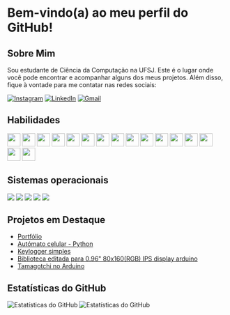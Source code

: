 # Bem-vindo(a) ao meu perfil do GitHub!

## Sobre Mim

Sou estudante de Ciência da Computação na UFSJ. Este é o lugar onde você pode encontrar e acompanhar alguns dos meus projetos. Além disso, fique à vontade para me contatar nas redes sociais:

[![Instagram](https://img.icons8.com/3d-fluency/94/instagram-new.png)](https://www.instagram.com/vitor.s.reis/)
[![LinkedIn](https://img.icons8.com/3d-fluency/94/linkedin.png)](https://www.linkedin.com/in/vitor-silva-reis-1b8335203/)
[![Gmail](https://img.icons8.com/3d-fluency/94/gmail.png)](mailto:vitorejuvian@hotmail.com)

## Habilidades

<code><img height="30" src="https://img.shields.io/badge/C-00599C?style=for-the-badge&logo=c&logoColor=white" /></code>
<code><img height="30" src="https://img.shields.io/badge/Python-3776AB?style=for-the-badge&logo=python&logoColor=white" /></code>
<code><img height="30" src="https://img.shields.io/badge/Java-ED8B00?style=for-the-badge&logo=openjdk&logoColor=white" /></code>
<code><img height="30" src="https://img.shields.io/badge/Shell_Script-121011?style=for-the-badge&logo=gnu-bash&logoColor=white" /></code>
<code><img height="30" src="https://img.shields.io/badge/Arduino-00979D?style=for-the-badge&logo=Arduino&logoColor=white" /></code>
<code><img height="30" src="https://img.shields.io/badge/HTML5-E34F26?style=for-the-badge&logo=html5&logoColor=white" /></code>
<code><img height="30" src="https://img.shields.io/badge/CSS3-1572B6?style=for-the-badge&logo=css3&logoColor=white" /></code>
<code><img height="30" src="https://img.shields.io/badge/JavaScript-F7DF1E?style=for-the-badge&logo=javascript&logoColor=black" /></code>
<code><img height="30" src="https://img.shields.io/badge/Node.js-43853D?style=for-the-badge&logo=node.js&logoColor=white" /></code>
<code><img height="30" src="https://img.shields.io/badge/React-20232A?style=for-the-badge&logo=react&logoColor=61DAFB" /></code>
<code><img height="30" src="https://img.shields.io/badge/Bootstrap-563D7C?style=for-the-badge&logo=bootstrap&logoColor=white" /></code>
<code><img height="30" src="https://img.shields.io/badge/Express.js-404D59?style=for-the-badge" /></code>
<code><img height="30" src="https://img.shields.io/badge/Markdown-000000?style=for-the-badge&logo=markdown&logoColor=white" /></code>
<code><img height="30" src="https://img.shields.io/badge/MySQL-00000F?style=for-the-badge&logo=mysql&logoColor=white" /></code>
<code><img height="30" src="https://img.shields.io/badge/MongoDB-4EA94B?style=for-the-badge&logo=mongodb&logoColor=white" /></code>
<code><img height="30" src="https://img.shields.io/badge/Unity-100000?style=for-the-badge&logo=unity&logoColor=white" /></code>

## Sistemas operacionais
<code><img src="https://img.shields.io/badge/Ubuntu-E95420?style=for-the-badge&logo=ubuntu&logoColor=white" /></code>
<code><img src="https://img.shields.io/badge/Linux_Mint-87CF3E?style=for-the-badge&logo=linux-mint&logoColor=white" /></code>
<code><img src="https://img.shields.io/badge/Debian-A81D33?style=for-the-badge&logo=debian&logoColor=white" /></code>
<code><img src="https://img.shields.io/badge/Zorin%20OS-0CC1F3?style=for-the-badge&logo=zorin&logoColor=white" /></code>
<code><img src="https://img.shields.io/badge/Windows-0078D6?style=for-the-badge&logo=windows&logoColor=white" /></code>

## Projetos em Destaque

- [Portfólio](https://github.com/VitoReis/Portfolio)
- [Autómato celular - Python](https://github.com/VitoReis/Cellular_Automaton)
- [Keylogger simples](https://github.com/VitoReis/Keylogger)
- [Biblioteca editada para 0.96" 80x160(RGB) IPS display arduino](https://github.com/VitoReis/Adafruit-ST7735-Library-Modified)
- [Tamagotchi no Arduino](https://github.com/VitoReis/Ardagotchi)

## Estatísticas do GitHub

![Estatísticas do GitHub](https://github-readme-stats.vercel.app/api/top-langs/?username=VitoReis&theme=dracula&hide_langs_below=1)
![Estatísticas do GitHub](https://github-readme-stats.vercel.app/api?username=VitoReis&show_icons=true&theme=dracula&hide_langs_below=1)
